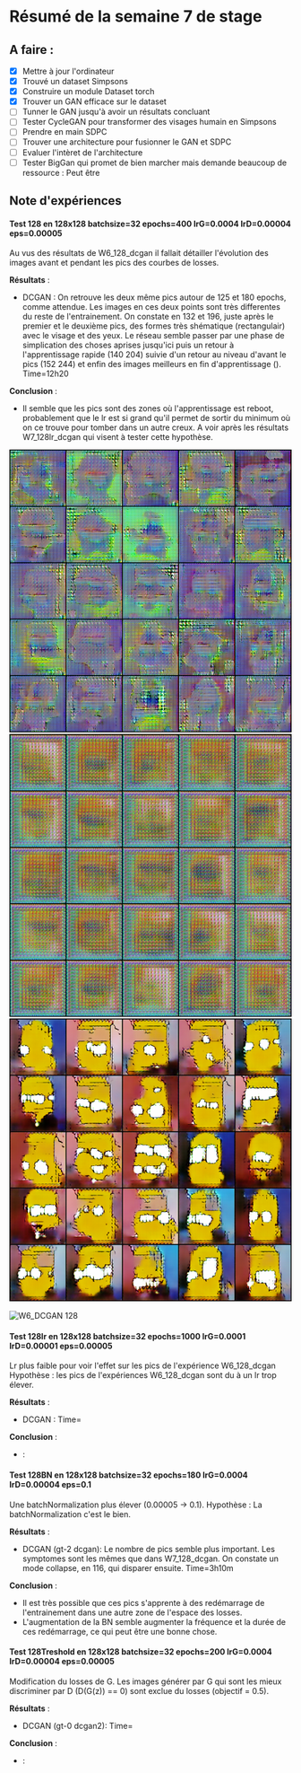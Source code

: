# Résumé de la semaine 7 de stage


## A faire :

- [x]  Mettre à jour l'ordinateur
- [x]  Trouvé un dataset Simpsons
- [x]  Construire un module Dataset torch
- [x]  Trouver un GAN efficace sur le dataset
- [ ] Tunner le GAN jusqu'à avoir un résultats concluant
- [ ] Tester CycleGAN pour transformer des visages humain en Simpsons
- [ ] Prendre en main SDPC
- [ ] Trouver une architecture pour fusionner le GAN et SDPC
- [ ] Evaluer l'intèret de l'architecture
- [ ] Tester BigGan qui promet de bien marcher mais demande beaucoup de ressource : Peut être

## Note d'expériences

#### Test 128 en 128x128 batchsize=32 epochs=400 lrG=0.0004 lrD=0.00004 eps=0.00005
Au vus des résultats de W6_128_dcgan il fallait détailler l'évolution des images avant et pendant les pics des courbes de losses.

__Résultats__ :
  - DCGAN : On retrouve les deux même pics autour de 125 et 180 epochs, comme attendue. Les images en ces deux points sont très differentes du reste de l'entrainement. On constate en 132 et 196, juste après le premier et le deuxième pics, des formes très shématique (rectangulair) avec le visage et des yeux. Le réseau semble passer par une phase de simplication des choses aprises jusqu'ici puis un retour à l'apprentissage rapide (140 204) suivie d'un retour au niveau d'avant le pics (152 244) et enfin des images meilleurs en fin d'apprentissage ().  
		Time=12h20
		
__Conclusion__ :
  - Il semble que les pics sont des zones où l'apprentissage est reboot, probablement que le lr est si grand qu'il permet de sortir du minimum où on ce trouve pour tomber dans un autre creux. A voir après les résultats W7_128lr_dcgan qui visent à tester cette hypothèse. 

![W6_DCGAN 128](W7_128_dcgan/180.png "DCGAN 180 In1 picks")
![W6_DCGAN 128](W7_128_dcgan/184.png "DCGAN 184 In2 picks")
![W6_DCGAN 128](W7_128_dcgan/196.png "DCGAN 196 In3 picks")

![W6_DCGAN 128](W7_128_dcgan/pics.gif "DCGAN 128 Pics Gif 116-224")



#### Test 128lr en 128x128 batchsize=32 epochs=1000 lrG=0.0001 lrD=0.00001 eps=0.00005
Lr plus faible pour voir l'effet sur les pics de l'expérience W6_128_dcgan
Hypothèse : les pics de l'expériences W6_128_dcgan sont du à un lr trop élever.

__Résultats__ :
  - DCGAN :
		Time=
		
__Conclusion__ :
  - :

#### Test 128BN en 128x128 batchsize=32 epochs=180 lrG=0.0004 lrD=0.00004 eps=0.1
Une batchNormalization plus élever (0.00005 -> 0.1).
Hypothèse : La batchNormalization c'est le bien.

__Résultats__ :
  - DCGAN (gt-2 dcgan): Le nombre de pics semble plus important. Les symptomes sont les mêmes que dans W7_128_dcgan. On constate un mode collapse, en 116, qui disparer ensuite.
		Time=3h10m
		
__Conclusion__ :
  - Il est très possible que ces pics s'apprente à des redémarrage de l'entrainement dans une autre zone de l'espace des losses.
  - L'augmentation de la BN semble augmenter la fréquence et la durée de ces redémarrage, ce qui peut être une bonne chose.

#### Test 128Treshold en 128x128 batchsize=32 epochs=200 lrG=0.0004 lrD=0.00004 eps=0.00005
Modification du losses de G.
Les images générer par G qui sont les mieux discriminer par D (D(G(z)) == 0) sont exclue du losses (objectif = 0.5).

__Résultats__ :
  - DCGAN (gt-0 dcgan2):
		Time=
		
__Conclusion__ :
  - :
